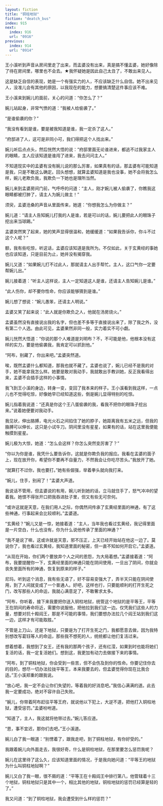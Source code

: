 ```yaml
---
layout: fiction
title: "铜柱地狱"
fiction: "deatch_bus"
index: 915
next:
  index: 916
  url: "0916"
previous:
  index: 914
  url: "0914"
---
```

王小溪听到声音从房间里走了出来，而孟婆没有出来，真是搞不懂孟婆，她好像除了待在房间里，哪里也不会去。★我怀疑她是因此自己太丑了，不敢出来见人。

这是缺乏自信的表现，她是一个有强实力的人，不应该缺乏什么自信。她不出来见人，没准儿会有其他的原因，以我现在的能力，想要搞清楚这件事应该不难。

王小溪来到婉儿的面前，关心的问道：“你怎么了？”

婉儿站起身，非常气愤的道：“我被人给偷袭了。”

“是谁偷袭的你？”

“我没有看到是谁，要是被我知道是谁，我一定杀了这人。”

“府邸进了人，这可是非同小可，我们得把这个人找出来。”

婉儿听后点点头，然后恍然大悟的说：“府邸里面无论谁进来，都逃不过我家主人的眼睛，主人应该知道是谁闯了进来，我去问问主人。”

不知道现实中的孟婆有没有婉儿说的那么厉害，如果真有的话，那孟婆有可能知道是我，只是不敢这么确定。回头想想，就算孟婆知道是我也没事，她不会将我怎么样，婉儿老欺负我，我欺负一下她也是理所当然。

婉儿来到孟婆房间门前，气呼呼的问道：“主人，刚才婉儿被人偷袭了，你瞧我这眼睛都被打肿了，请主人为婉儿做主！”

须臾，孟婆沧桑的声音从里面传来，她道：“你想我怎么为你做主？”

婉儿道：“请主人告知婉儿打我的人是谁，若是可以的话，婉儿要把此人的眼珠子挖出来当球踢。”

孟婆突然笑了起来，她的笑声显得很温和，她缓缓道：“如果我告诉你，你斗不过这个人呢？”

额，我有些吃惊，听这话，孟婆应该知道是我所为。不仅如此，关于玄黄经的事她也应该知道，只是目前为止，她并没有揭穿我。

婉儿又道：“如果婉儿打不过此人，那就请主人出手帮忙。主人，这口气你一定要帮婉儿出。”

婉儿接着道：“听主人这样说，主人一定知道这人是谁，还请主人告知婉儿是谁。”

“此人伤你，却不要你性命，你应该能够猜到是谁。”

婉儿想了想说：“婉儿愚笨，还请主人明说。”

孟婆又笑了起来说：“此人就是你欺负之人，他就在汤房烧火。”

孟婆虽然没有直接说出我的名字，但也差不多等于直接说出来了，除了我之外，没有第二个人选。由此可见，孟婆果然非同一般，实力着实不可小觑。

婉儿恍然大悟道：“你说的那个人难道是刘明布？不，不可能是他，他根本没有这样的实力，要是他偷袭我，我肯定可以抓到他。”

“阿布，别藏了，你出来吧。”孟婆突然道。

唉，既然孟婆什么都知道，那我也就不藏了。孟婆也说了，婉儿已经不是我的对手，她不能拿我怎么样。她要是敢对我动手，我就敢出手教训她，反正我看得出来，孟婆不会插手这样的小事情。

我飞到王小溪的身边，转身一变，变回了我本来的样子。王小溪看到我这样，一点儿也不觉得吃惊，好像她早已经知道这些，倒是婉儿显得特别的吃惊。

婉儿指着我说道：“还真是你这个王八蛋偷袭的我，看我不把你的眼珠子挖出来。”说着她便要对我动手。

我见状，伸出胳膊，电光火石之间掐住了她的脖子，她距离我有五米之远，但我的胳膊可以伸长，这只是小试牛刀。阴间里没有星星，如果有的话，站在这里我便能触摸到星星。

婉儿极为大惊，她道：“怎么会这样？你怎么突然变厉害了？”

“你以为你是谁，我凭什么要告诉你，这就是你欺负我的报应。我看在孟婆的面子上，现在放开你，希望你不要再不自量力，不然我会让你吃尽苦头。”我放开了她。

“就算打不过你，我也要打。”她有些倔强，举着拳头就向我打来。

“婉儿，住手，别闹了！”孟婆大声道。

我说话不管用，但孟婆说的有用，婉儿听到她的话，立马就住手了，怒气冲冲的望着我。她恨不得张开口把我吞进肚子里，但又有些无可奈何。

“或许这就是天意，在我们用人之际，你偶然间传承了玄黄经里面的神通，有了这些神通，行事起来会比较顺利。”孟婆道。

“玄黄经？”婉儿又是一惊，她接着道：“主人，当年我也看过玄黄经，我记得里面是一片空白，什么也没有，你为什么说他传承了里面的神通？”

“我不是说了嘛，这或许就是天意，邪不压正，上天已经开始站在他这一边了。莫说你了，我也看过玄黄经，我知道里面的秘密，但一直不知如何开启它。”孟婆道。

“从现在开始，你们两个要放弃个人之间的恩怨，为大局着想。”孟婆接着道：“阿布，我要提醒你一下，玄黄经里面的神通只能在阴间使用，一旦出了阴间，你就会丧失里面所有的神通，恢复到原来的样子。”

尼玛，听到这个消息，我有些无语了，好不容易变强大了，弄半天只能在阴间使用，到了人间就变成了一个普通人。好吧，这样也行，只要能顺利的打开生死之门，改写那些人的命运，我就心满意足了，不敢奢求太多。

“阿布，你听着，接下来我要把你送入铜柱地狱，统管这个地狱的是平等王，平等王在阴间的寿命将近，需要你说服他，把他拉到我们这一边。仅凭我们这些人的力量，想要对抗十殿阎王，那是不可能的事情，我们要想办法拉几个阎王站到我们这一边，这样才有可能取胜。”

不管是上刀山，还是下地狱，只要是为了打开生死之门，我都愿意去做，因为我特别想改写葛钰等人的命运，那些我不想死的人，统统都让他们复活过来。

想着想着，我想到了女王，还有我的那两个孩子，还有红滢，如果到时也能将她们复活的话，我一定复活她们。想到这，我更加有动力去做接下来的事情。

“阿布，到了铜柱地狱，你会受到一些苦，但不会伤及到你的性命。你要记住你去的目的，想尽一切办法拉拢平等王，本来我要去的，但孟婆觉得你现在比我合适。”王小溪郑重的跟我说。

“放心吧，我一定不会让你们失望的，等着我的好消息吧。”我信心满满的道。此去我一定要成功，绝对不容许自己失败。

“婉儿，你带着阿布赶往平等王府，就说他以下犯上，大逆不道，把他打入铜柱地狱，遭受惩罚。”孟婆吩咐道。

“知道了，主人，我这就将他带过去。”婉儿答应道。

“恩，事不宜迟，那你们去吧。”王小溪道。

婉儿白了我一眼道：“别愣着了，跟我走吧，到了铜柱地狱，有你好受的。”

我跟着婉儿向外面走去，我很好奇，什么是铜柱地狱，在那里要怎么惩罚我呢？

婉儿在这里待了这么久，应该知道里面的情况，于是我向她问道：“平等王的地狱为什么叫铜柱地狱啊？”

婉儿又白了我一眼，很不屑的道：“平等王在十殿阎王中排行第八，他管辖着十三个地狱，铜柱地狱只是其中一个，相比其他的地狱，铜柱地狱的惩罚已经算是轻的了。”

我又问道：“到了铜柱地狱，我会遭受到什么样的惩罚？”